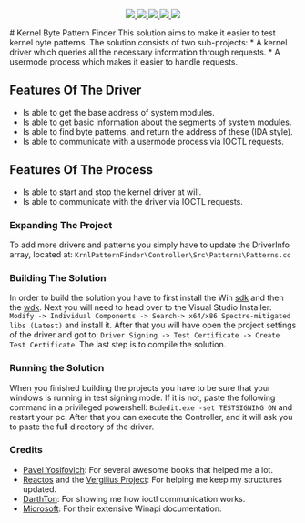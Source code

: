 <p align="center"> 
    <a href="#" target="_blank"> <img src="https://img.shields.io/tokei/lines/github/nexusflipp/KrnlPatternFinder"/> </a>
    <a href="#" target="_blank"> <img src="https://img.shields.io/github/issues/nexusflipp/KrnlPatternFinder"/> </a>
    <a href="#" target="_blank"> <img src="https://img.shields.io/github/languages/top/nexusflipp/KrnlPatternFinder"/> </a> 
    <a href="#" target="_blank"> <img src="https://img.shields.io/github/last-commit/nexusflipp/KrnlPatternFinder"/> </a> 
    <a href="#" target="_blank"> <img src="https://img.shields.io/github/languages/code-size/nexusflipp/KrnlPatternFinder"/> </a> 
</p>
# Kernel Byte Pattern Finder
This solution aims to make it easier to test kernel byte patterns. The solution consists of two sub-projects:
*   A kernel driver which queries all the necessary information through requests.
*   A usermode process which makes it easier to handle requests.

## Features Of The Driver
*   Is able to get the base address of system modules.
*   Is able to get basic information about the segments of system modules.
*   Is able to find byte patterns, and return the address of these (IDA style).
*   Is able to communicate with a usermode process via IOCTL requests.

## Features Of The Process
*   Is able to start and stop the kernel driver at will.
*   Is able to communicate with the driver via IOCTL requests.

### Expanding The Project
To add more drivers and patterns you simply have to update the DriverInfo array, located at:
`KrnlPatternFinder\Controller\Src\Patterns\Patterns.cc`

### Building The Solution
In order to build the solution you have to first install the Win [sdk](https://developer.microsoft.com/en-us/windows/downloads/windows-sdk/) and then the [wdk](https://learn.microsoft.com/en-us/windows-hardware/drivers/download-the-wdk). Next you will need to head over to the Visual Studio Installer: `Modify -> Individual Components -> Search-> x64/x86 Spectre-mitigated libs (Latest)` and install it. After that you will have open the project settings of the driver and got to: `Driver Signing -> Test Certificate -> Create Test Certificate`. The last step is to compile the solution.

### Running the Solution
When you finished building the projects you have to be sure that your windows is running in test signing mode.
If it is not, paste the following command in a privileged powershell: `Bcdedit.exe -set TESTSIGNING ON` and restart your pc.
After that you can execute the Controller, and it will ask you to paste the full directory of the driver.

### Credits
*   [Pavel Yosifovich](https://scorpiosoftware.net/): For several awesome books that helped me a lot.
*   [Reactos](https://reactos.org/) and the [Vergilius Project](https://www.vergiliusproject.com/): For helping me keep my structures updated.
*   [DarthTon](https://github.com/DarthTon): For showing me how ioctl communication works.
*   [Microsoft](https://learn.microsoft.com/en-us/docs/): For their extensive Winapi documentation.
